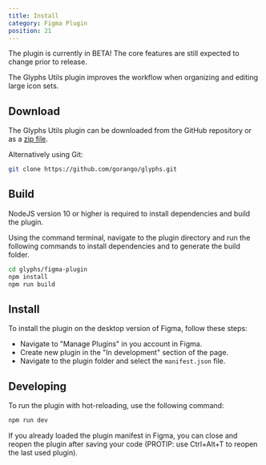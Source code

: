 ```yaml
---
title: Install
category: Figma Plugin
position: 21
---
```


<alert type="warning">

The plugin is currently in BETA! The core features are still expected to change prior to release.

</alert>

The Glyphs Utils plugin improves the workflow when organizing and editing large icon sets.

## Download


The Glyphs Utils plugin can be downloaded from the GitHub repository or as a [zip file](https://github.com/gorango/glyphs/archive/main.zip).

Alternatively using Git:

```bash
git clone https://github.com/gorango/glyphs.git
```

## Build

<alert>

NodeJS version 10 or higher is required to install dependencies and build the plugin.

</alert>

Using the command terminal, navigate to the plugin directory and run the following commands to install dependencies and to generate the build folder.

```bash
cd glyphs/figma-plugin
npm install
npm run build
```

## Install

To install the plugin on the desktop version of Figma, follow these steps:

- Navigate to "Manage Plugins" in you account in Figma.
- Create new plugin in the "In development" section of the page.
- Navigate to the plugin folder and select the `manifest.json` file.

## Developing

To run the plugin with hot-reloading, use the following command:

```bash
npm run dev
```

If you already loaded the plugin manifest in Figma, you can close and reopen the plugin after saving your code (PROTIP: use Ctrl+Alt+T to reopen the last used plugin).
